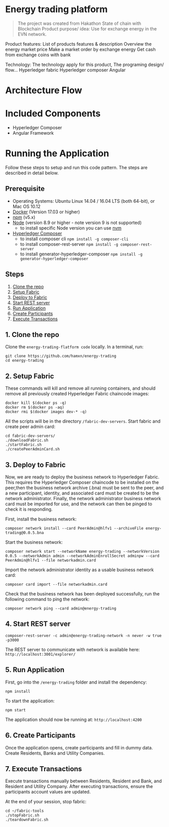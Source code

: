 # Energy trading platform
> The project was created from Hakathon State of chain with Blockchain
Product purpose/ idea: Use for exchange energy in the EVN network.

Product features: List of products features & description
Overview the energy market price
Make a market order by exchange energy
Get cash from exchange coins with bank

Technology: The technology apply for this product, The programing design/ flow…
Hyperledger fabric
Hyperledger composer
Angular

# Architecture Flow

# Included Components

* Hyperledger Composer
* Angular Framework

# Running the Application
Follow these steps to setup and run this code pattern. The steps are described in detail below.

## Prerequisite
- Operating Systems: Ubuntu Linux 14.04 / 16.04 LTS (both 64-bit), or Mac OS 10.12
- [Docker](https://www.docker.com/) (Version 17.03 or higher)
- [npm](https://www.npmjs.com/)  (v5.x)
- [Node](https://nodejs.org/en/) (version 8.9 or higher - note version 9 is not supported)
  * to install specific Node version you can use [nvm](https://davidwalsh.name/nvm)
- [Hyperledger Composer](https://hyperledger.github.io/composer/installing/development-tools.html)
  * to install composer cli
    `npm install -g composer-cli`
  * to install composer-rest-server
    `npm install -g composer-rest-server`
  * to install generator-hyperledger-composer
    `npm install -g generator-hyperledger-composer`

## Steps
1. [Clone the repo](#1-clone-the-repo)
2. [Setup Fabric](#2-setup-fabric)
3. [Deploy to Fabric](#3-deploy-to-fabric)
4. [Start REST server](#4-start-rest-server)
5. [Run Application](#5-run-application)
6. [Create Participants](#6-create-participants)
7. [Execute Transactions](#7-execute-transactions)

## 1. Clone the repo

Clone the `energy-trading-flatform code` locally. In a terminal, run:

```
git clone https://github.com/hamxn/energy-trading
cd energy-trading
```

## 2. Setup Fabric

These commands will kill and remove all running containers, and should remove all previously created Hyperledger Fabric chaincode images:

```none
docker kill $(docker ps -q)
docker rm $(docker ps -aq)
docker rmi $(docker images dev-* -q)
```

All the scripts will be in the directory `/fabric-dev-servers`.  Start fabric and create peer admin card:

```
cd fabric-dev-servers/
./downloadFabric.sh
./startFabric.sh
./createPeerAdminCard.sh
```


## 3. Deploy to Fabric

Now, we are ready to deploy the business network to Hyperledger Fabric. This requires the Hyperledger Composer chaincode to be installed on the peer,then the business network archive (.bna) must be sent to the peer, and a new participant, identity, and associated card must be created to be the network administrator. Finally, the network administrator business network card must be imported for use, and the network can then be pinged to check it is responding.

First, install the business network:

```
composer network install --card PeerAdmin@hlfv1 --archiveFile energy-trading@0.0.5.bna
```

Start the business network:

```
composer network start --networkName energy-trading --networkVersion 0.0.5 --networkAdmin admin --networkAdminEnrollSecret adminpw --card PeerAdmin@hlfv1 --file networkadmin.card
```

Import the network administrator identity as a usable business network card:
```
composer card import --file networkadmin.card
```

Check that the business network has been deployed successfully, run the following command to ping the network:
```
composer network ping --card admin@energy-trading
```

## 4. Start REST server
```
composer-rest-server -c admin@energy-trading-network -n never -w true -p3000
```
The REST server to communicate with network is available here:
`http://localhost:3001/explorer/`

## 5. Run Application

First, go into the `/energy-trading` folder and install the dependency:

```
npm install
```

To start the application:
```
npm start
```

The application should now be running at:
`http://localhost:4200`

## 6. Create Participants

Once the application opens, create participants and fill in dummy data.  Create Residents, Banks and Utility Companies.


## 7. Execute Transactions

Execute transactions manually between Residents, Resident and Bank, and Resident and Utility Company.  After executing transactions, ensure the participants account values are updated.


At the end of your session, stop fabric:

```
cd ~/fabric-tools
./stopFabric.sh
./teardownFabric.sh
```
